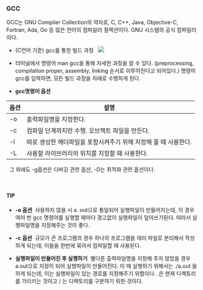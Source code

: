 ### GCC
GCC는 GNU Compiler Collection의 약자로, C, C++, Java, Objective-C, Fortran, Ada, Go 등 많은 언어의 컴파일러 컬렉션이다. GNU 시스템의 공식 컴파일러이다.

* (C언어 기준) gcc를 통한 빌드 과정
&nbsp;
![](https://drive.google.com/uc?id=154kl4-A5LUiQbymFGCm7akJUbxRsLFWR)

* 터미널에서 명령어 man gcc을 통해 자세한 과정을 알 수 있다. (preprocessing, compilation proper, assembly, linking 순서로 이루어진다고 되어있다.) 명령어 gcc를 입력하면, 모든 빌드 과정을 차례로 수행하게 된다.
&nbsp;
* **gcc명령어 옵션**

|옵션| 설명|
|-|-|
| -o| 출력파일명을 지정한다.
|-c| 컴파일 단계까지만 수행. 오브젝트 파일을 만든다.
|-l| 따로 생성한 헤더파일을 포함시켜주기 위해 지정해 줄 때 사용한다.
|-L | 사용할 라이브러리의 위치를 지정할 때 사용한다.
&nbsp;
그 외에도 -g옵션은 디버깅 관련 옵션, -O는 최적화 관련 옵션이다.

&nbsp;&nbsp;

#### TIP
* **-o 옵션**&nbsp;
사용하지 않을 시 a. out으로 통일되어 실행파일이 만들어지는데, 이 경우 여러 번 gcc 명령어를 실행할 때마다 경고없이 실행파일이 덮어쓰기된다. 따라서 실행파일명을 지정해주는 것이 좋다.

* **-c 옵션**&nbsp;
규모가 큰 프로그램의 경우 하나의 프로그램을 여러 파일로 분리해서 작성하게 되는데, 이들을 한번에 묶어서 컴파일할 때 사용된다.

* **실행파일이 만들어진 후 실행하기**&nbsp;
별다른 출력파일명을 지정해 주지 않았을 경우 a.out으로 지정이 되어 실행파일이 만들어진다. 이 때 실행하기 위해서는 ./a.out 을 하게 되는데, 이는 실행파일이 있는 경로를 지정해주기 위함이다. .은 현재 디렉토리를 가리키는 것이고 / 는 디렉토리를 구분하기 위한 것이다.

